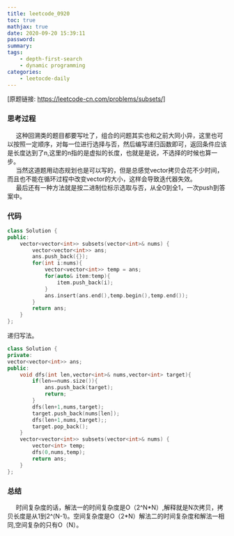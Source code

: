 ```yaml
---
title: leetcode_0920
toc: true
mathjax: true
date: 2020-09-20 15:39:11
password:
summary:
tags:
    - depth-first-search
    - dynamic programming
categories:
    - leetocde-daily
---
```

[原题链接: https://leetcode-cn.com/problems/subsets/]
### 思考过程
&nbsp;&nbsp;&nbsp;&nbsp;&nbsp;这种回溯类的题目都要写吐了，组合的问题其实也和之前大同小异，这里也可以按照一定顺序，对每一位进行选择与否，然后编写递归函数即可，返回条件应该是长度达到了n,这里的n指的是虚拟的长度，也就是是说，不选择的时候也算一步。\
&nbsp;&nbsp;&nbsp;&nbsp;&nbsp;当然这道题用动态规划也是可以写的，但是总感觉vector拷贝会花不少时间，而且也不能在循环过程中改变vector的大小，这样会导致迭代器失效。\
&nbsp;&nbsp;&nbsp;&nbsp;&nbsp;最后还有一种方法就是按二进制位标示选取与否，从全0到全1，一次push到答案中。
<!--more-->
### 代码
```c++
class Solution {
public:
    vector<vector<int>> subsets(vector<int>& nums) {
        vector<vector<int>> ans;
        ans.push_back({});
        for(int i:nums){
            vector<vector<int>> temp = ans;
            for(auto& item:temp){
                item.push_back(i);
            }
            ans.insert(ans.end(),temp.begin(),temp.end());
        }
        return ans;
    }
};
```
递归写法。
```c++
class Solution {
private:
vector<vector<int>> ans;
public:
    void dfs(int len,vector<int>& nums,vector<int> target){
        if(len==nums.size()){
            ans.push_back(target);
            return;
        }
        dfs(len+1,nums,target);
        target.push_back(nums[len]);
        dfs(len+1,nums,target);;
        target.pop_back();
    }
    vector<vector<int>> subsets(vector<int>& nums) {
        vector<int> temp;
        dfs(0,nums,temp);
        return ans;
    }
};
```

### 总结
&nbsp;&nbsp;&nbsp;&nbsp;&nbsp;时间复杂度的话，解法一的时间复杂度是O（2^N\*N）,解释就是N次拷贝，拷贝长度是从1到2^(N-1)。空间复杂度是O（2*N）解法二的时间复杂度和解法一相同,空间复杂的只有O（N）。